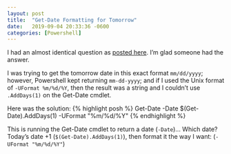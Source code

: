 ```yaml
---
layout: post
title:  "Get-Date Formatting for Tomorrow"
date:   2019-09-04 20:33:36 -0600
categories: [Powershell]
---
```


I had an almost identical question as [posted here](https://social.technet.microsoft.com/Forums/ie/en-US/b5dbe9fc-e716-44ca-8f18-36864bcae791/powershell-getdate-minus-one-day). I’m glad someone had the answer.

I was trying to get the tomorrow date in this exact format `mm/dd/yyyy`; however, Powershell kept returning `mm-dd-yyyy`; and if I used the Unix format of `-UFormat %m/%d/%Y`, then the result was a string and I couldn’t use `.AddDays(1)` on the Get-Date cmdlet.

Here was the solution:
{% highlight posh %}
Get-Date -Date $(Get-Date).AddDays(1) -UFormat "%m/%d/%Y"
{% endhighlight %}

This is running the Get-Date cmdlet to return a date (`-Date`)...
Which date? Today’s date +1 (`$(Get-Date).AddDays(1)`),
then format it the way I want: (`-UFormat "%m/%d/%Y"`)

